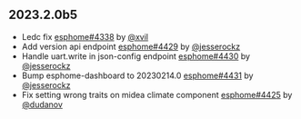 ## 2023.2.0b5

- Ledc fix [esphome#4338](https://github.com/esphome/esphome/pull/4338) by [@xvil](https://github.com/xvil)
- Add version api endpoint [esphome#4429](https://github.com/esphome/esphome/pull/4429) by [@jesserockz](https://github.com/jesserockz)
- Handle uart.write in json-config endpoint [esphome#4430](https://github.com/esphome/esphome/pull/4430) by [@jesserockz](https://github.com/jesserockz)
- Bump esphome-dashboard to 20230214.0 [esphome#4431](https://github.com/esphome/esphome/pull/4431) by [@jesserockz](https://github.com/jesserockz)
- Fix setting wrong traits on midea climate component [esphome#4425](https://github.com/esphome/esphome/pull/4425) by [@dudanov](https://github.com/dudanov)

